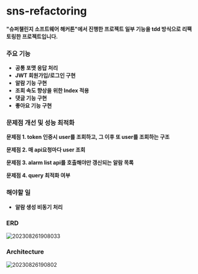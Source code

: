 # sns-refactoring
#### "슈퍼챌린지 소프트웨어 해커톤"에서 진행한 프로젝트 일부 기능을 tdd 방식으로 리팩토링한 프로젝트입니다.

### 주요 기능
- **공통 포맷 응답 처리**
- **JWT 회원가입/로그인 구현**
- **알람 기능 구현**
- **조회 속도 향상을 위한 Index 적용**
- **댓글 기능 구현**
- **좋아요 기능 구현**

### 문제점 개선 및 성능 최적화
**문제점 1. token 인증시 user를 조회하고, 그 이후 또 user를 조회하는 구조**

**문제점 2. 매 api요청마다 user 조회**

**문제점 3. alarm list api를 호출해야만 갱신되는 알람 목록**

**문제점 4. query 최적화 여부**

### 해야할 일
- **알람 생성 비동기 처리**

### ERD
![202308261908033](https://github.com/ksw13/sns-refactoring/assets/121210456/e1780ee7-80fa-4c38-b535-9a6c63e93c59)


### Architecture
![20230826190802](https://github.com/ksw13/sns-refactoring/assets/121210456/e82226e9-cc08-479a-842d-f7756f7a65fe)